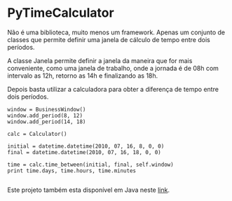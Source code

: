 PyTimeCalculator
================

Não é uma biblioteca, muito menos um framework. Apenas um conjunto de classes que permite definir uma janela de cálculo de tempo entre dois períodos.

A classe Janela permite definir a janela da maneira que for mais conveniente, como uma janela de trabalho, onde a jornada é de 08h com intervalo as 12h, retorno as 14h e finalizando as 18h.

Depois basta utilizar a calculadora para obter a diferença de tempo entre dois períodos.


````
window = BusinessWindow()
window.add_period(8, 12) 
window.add_period(14, 18)
        
calc = Calculator()

initial = datetime.datetime(2010, 07, 16, 8, 0, 0)
final = datetime.datetime(2010, 07, 16, 18, 0, 0)
        
time = calc.time_between(initial, final, self.window)
print time.days, time.hours, time.minutes
                
````


Este projeto também esta disponível em Java neste <a href="https://github.com/geraldox100/JTimeCalculator/">link</a>.
